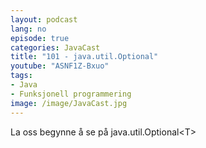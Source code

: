 ```yaml
---
layout: podcast
lang: no
episode: true
categories: JavaCast
title: "101 - java.util.Optional"
youtube: "ASNF1Z-Bxuo"
tags:
- Java
- Funksjonell programmering
image: /image/JavaCast.jpg
---
```


La oss begynne å se på java.util.Optional&lt;T&gt;
